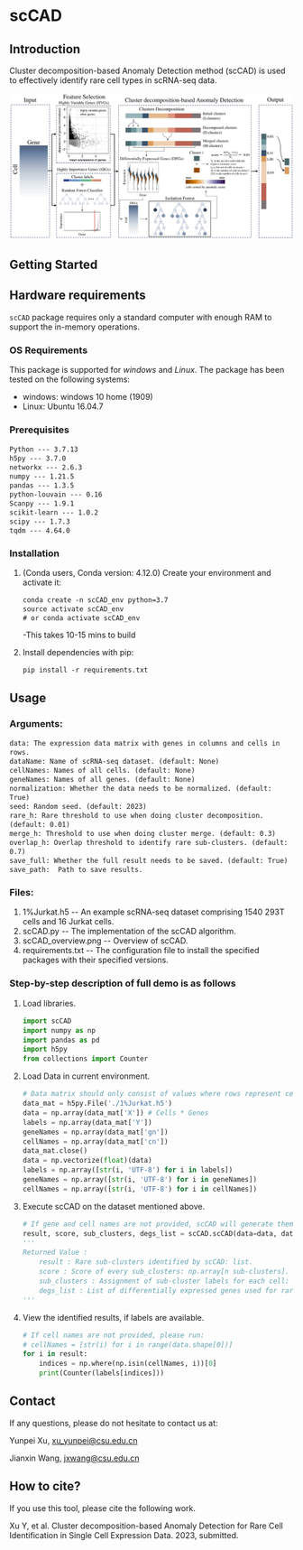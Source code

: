 # scCAD
## Introduction
Cluster decomposition-based Anomaly Detection method (scCAD) is used to effectively identify rare cell types in scRNA-seq data.

![alt text](https://github.com/xuyp-csu/scCAD/blob/main/scCAD_overview.png)

## Getting Started
## Hardware requirements
`scCAD` package requires only a standard computer with enough RAM to support the in-memory operations.

### OS Requirements
This package is supported for *windows* and *Linux*. The package has been tested on the following systems:
+ windows: windows 10 home (1909)
+ Linux: Ubuntu 16.04.7

### Prerequisites

	Python --- 3.7.13
	h5py --- 3.7.0
	networkx --- 2.6.3
	numpy --- 1.21.5
	pandas --- 1.3.5
	python-louvain --- 0.16
	Scanpy --- 1.9.1
	scikit-learn --- 1.0.2
	scipy --- 1.7.3
	tqdm --- 4.64.0

### Installation

1. (Conda users, Conda version: 4.12.0) Create your environment and activate it:
	```
	conda create -n scCAD_env python=3.7
 	source activate scCAD_env
 	# or conda activate scCAD_env
 	```
	-This takes 10-15 mins to build

2. Install dependencies with pip:

	```
	pip install -r requirements.txt
	```
 
## Usage
### Arguments:
	data: The expression data matrix with genes in columns and cells in rows.
	dataName: Name of scRNA-seq dataset. (default: None)
  	cellNames: Names of all cells. (default: None)
	geneNames: Names of all genes. (default: None)
	normalization: Whether the data needs to be normalized. (default: True)
	seed: Random seed. (default: 2023)
	rare_h: Rare threshold to use when doing cluster decomposition. (default: 0.01)
	merge_h: Threshold to use when doing cluster merge. (default: 0.3)
	overlap_h: Overlap threshold to identify rare sub-clusters. (default: 0.7)
	save_full: Whether the full result needs to be saved. (default: True)
	save_path:  Path to save results.
### Files:
1. 1%Jurkat.h5 -- An example scRNA-seq dataset comprising 1540 293T cells and 16 Jurkat cells.
2. scCAD.py -- The implementation of the scCAD algorithm.
3. scCAD_overview.png -- Overview of scCAD.
4. requirements.txt -- The configuration file to install the specified packages with their specified versions.
### Step-by-step description of full demo is as follows
1. Load libraries.
	```python
	import scCAD
	import numpy as np
	import pandas as pd
	import h5py
	from collections import Counter
	```
2. Load Data in current environment.
	```python
	# Data matrix should only consist of values where rows represent cells and columns represent genes.
	data_mat = h5py.File('./1%Jurkat.h5')
	data = np.array(data_mat['X']) # Cells * Genes
	labels = np.array(data_mat['Y'])
	geneNames = np.array(data_mat['gn'])
	cellNames = np.array(data_mat['cn'])
	data_mat.close()
 	data = np.vectorize(float)(data)
	labels = np.array([str(i, 'UTF-8') for i in labels])
	geneNames = np.array([str(i, 'UTF-8') for i in geneNames])
	cellNames = np.array([str(i, 'UTF-8') for i in cellNames])
	```
3. Execute scCAD on the dataset mentioned above.
	```python
 	# If gene and cell names are not provided, scCAD will generate them automatically.
	result, score, sub_clusters, degs_list = scCAD.scCAD(data=data, dataName='Jurkat', cellNames=cellNames, geneNames=geneNames, save_path='./scCAD_res/') 
 	'''
  	Returned Value :
 		result : Rare sub-clusters identified by scCAD: list.
 		score : Score of every sub_clusters: np.array[n sub-clusters].
 		sub_clusters : Assignment of sub-cluster labels for each cell: np.array[n cells].
 		degs_list : List of differentially expressed genes used for rare sub-clusters: list.
  	'''
	```
 4. View the identified results, if labels are available.
 	```python
	# If cell names are not provided, please run:
	# cellNames = [str(i) for i in range(data.shape[0])]
	for i in result:
		indices = np.where(np.isin(cellNames, i))[0]
		print(Counter(labels[indices]))
  	```

## Contact
If any questions, please do not hesitate to contact us at: 

Yunpei Xu, xu_yunpei@csu.edu.cn

Jianxin Wang, jxwang@csu.edu.cn

## How to cite?
If you use this tool, please cite the following work.

Xu Y, et al. Cluster decomposition-based Anomaly Detection for Rare Cell Identification in Single Cell Expression Data. 2023, submitted.

